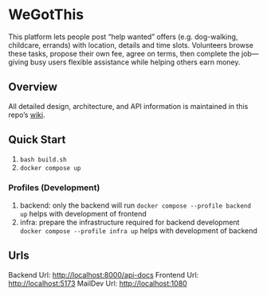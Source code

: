# WeGotThis
This platform lets people post “help wanted” offers (e.g. dog-walking, childcare, errands) with location, details and time slots. Volunteers browse these tasks, propose their own fee, agree on terms, then complete the job—giving busy users flexible assistance while helping others earn money.

## Overview
All detailed design, architecture, and API information is maintained in this repo’s [wiki](https://github.com/hafizsheetab/ASE-Project-WeGotThis/wiki).  

## Quick Start
1. `bash build.sh`
2. `docker compose up` 
### Profiles (Development)
1. backend: only the backend will run  `docker compose --profile backend up` helps with development of frontend
2. infra: prepare the infrastructure required for backend development `docker compose --profile infra up` helps with development of backend

## Urls
Backend Url: [http://localhost:8000/api-docs](http://localhost:8000/api-docs)
Frontend Url: [http://localhost:5173](http://localhost:5173)
MailDev Url: [http://localhost:1080](http://localhost:1080)
